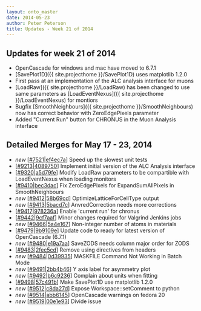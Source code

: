```yaml
---
layout: onto_master
date: 2014-05-23
author: Peter Peterson
title: Updates - Week 21 of 2014
---
```

Updates for week 21 of 2014
---------------------------
* OpenCascade for windows and mac have moved to 6.7.1
* [SavePlot1D]({{ site.projecthome }}/SavePlot1D) uses matplotlib 1.2.0
* First pass at an implementation of the ALC analysis interface for muons
* [LoadRaw]({{ site.projecthome }}/LoadRaw) has been changed to use same parameters as [LoadEventNexus]({{ site.projecthome }}/LoadEventNexus) for montiors
* Bugfix [SmoothNeighbours]({{ site.projecthome }}/SmoothNeighbours) now has correct behavior with ZeroEdgePixels parameter
* Added "Current Run" button for CHRONUS in the Muon Analysis interface

Detailed Merges for May 17 - 23, 2014
-------------------------------------
* *new* \[[#7521](http://trac.mantidproject.org/mantid/ticket/7521)\|[ef4ec7a](https://github.com/mantidproject/mantid/commit/ef4ec7a00c2df6facbe0525a32313e4c6c744867)\] Speed up the slowest unit tests
* \[[#9213](http://trac.mantidproject.org/mantid/ticket/9213)\|[4089750](https://github.com/mantidproject/mantid/commit/4089750766e2ed5a3147d9d6543c4b3a139c6a24)\] Implement initial version of the ALC Analysis interface
* \[[#9320](http://trac.mantidproject.org/mantid/ticket/9320)\|[a5d79fe](https://github.com/mantidproject/mantid/commit/a5d79fe973fe18c42abbae7f8c67c31e7f447294)\] Modify LoadRaw parameters to be compartible with LoadEventNexus when loading monitors
* \[[#9410](http://trac.mantidproject.org/mantid/ticket/9410)\|[bec3dac](https://github.com/mantidproject/mantid/commit/bec3daca835f905e8146a53617bb51baa4cc0a98)\] Fix ZeroEdgePixels for ExpandSumAllPixels in SmoothNeighbours
* *new* \[[#9412](http://trac.mantidproject.org/mantid/ticket/9412)\|[58b69cd](https://github.com/mantidproject/mantid/commit/58b69cdf979d58bc77c854eb73114a57c9dd9191)\] OptimizeLatticeForCellType output
* *new* \[[#9413](http://trac.mantidproject.org/mantid/ticket/9413)\|[5bacd7c](https://github.com/mantidproject/mantid/commit/5bacd7ce3614b18fbd1a5d89850fad2efcbb80e8)\] AnvredCorrection needs more corrections
* \[[#9417](http://trac.mantidproject.org/mantid/ticket/9417)\|[978236a](https://github.com/mantidproject/mantid/commit/978236abf9ed3376284e4c783ac6a19828552c6b)\] Enable 'current run' for chronus
* \[[#9442](http://trac.mantidproject.org/mantid/ticket/9442)\|[9cf7aaf](https://github.com/mantidproject/mantid/commit/9cf7aaf0ec938935854592341992faedc85f605e)\] Minor changes required for Valgrind Jenkins jobs
* *new* \[[#9466](http://trac.mantidproject.org/mantid/ticket/9466)\|[5a4e167](https://github.com/mantidproject/mantid/commit/5a4e167ce29db48af5f259c6d286349d3f63283e)\] Non-integer number of atoms in materials
* \[[#9479](http://trac.mantidproject.org/mantid/ticket/9479)\|[9b9109e](https://github.com/mantidproject/mantid/commit/9b9109e17491032e1775180cdef13b83625a9bf7)\] Update code to ready for latest version of OpenCascade (6.7.1)
* *new* \[[#9480](http://trac.mantidproject.org/mantid/ticket/9480)\|[e19a7aa](https://github.com/mantidproject/mantid/commit/e19a7aa08bec1db327e322483c2b09a5845c9635)\] SaveZODS needs column major order for ZODS
* \[[#9483](http://trac.mantidproject.org/mantid/ticket/9483)\|[2fec5cd](https://github.com/mantidproject/mantid/commit/2fec5cd3b165e6fbd61300e425c94d703f7015d3)\] Remove using directives from headers
* *new* \[[#9484](http://trac.mantidproject.org/mantid/ticket/9484)\|[0d39935](https://github.com/mantidproject/mantid/commit/0d39935384f0c374a79bb16bd2e32608ae4c7ce8)\] MASKFILE Command Not Working in Batch Mode
* *new* \[[#9491](http://trac.mantidproject.org/mantid/ticket/9491)\|[2bb4b46](https://github.com/mantidproject/mantid/commit/2bb4b461d33ceb85f90958609f481932d371f845)\] Y axis label for asymmetry plot
* *new* \[[#9492](http://trac.mantidproject.org/mantid/ticket/9492)\|[b6c9236](https://github.com/mantidproject/mantid/commit/b6c9236da4d1fc6d5ca81d7044f1842919e2dfbd)\] Complain about units when fitting
* \[[#9498](http://trac.mantidproject.org/mantid/ticket/9498)\|[57c491b](https://github.com/mantidproject/mantid/commit/57c491bd7e6eb356b1a7c6dea76c36e765340ba9)\] Make SavePlot1D use matplotlib 1.2.0
* *new* \[[#9512](http://trac.mantidproject.org/mantid/ticket/9512)\|[c8da27d](https://github.com/mantidproject/mantid/commit/c8da27db7f09cf88655d95f3d18b70696b7bf0ce)\] Expose Workspace::setComment to python
* *new* \[[#9514](http://trac.mantidproject.org/mantid/ticket/9514)\|[abb6145](https://github.com/mantidproject/mantid/commit/abb61451b6f922145c0c706a15ebeaa202ddb424)\] OpenCascade warnings on fedora 20
* *new* \[[#9519](http://trac.mantidproject.org/mantid/ticket/9519)\|[00e1e93](https://github.com/mantidproject/mantid/commit/00e1e93d929c64df25ee7e15ee51c63e2de78581)\] Divide issue
